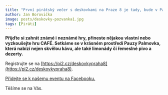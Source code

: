 ```yaml
---
title: "První pirátský večer s deskovkami na Praze 8 je tady, bude v Pauza Café na Palmovce"
author: Jan Borovička
image: posts/deskovky-pozvanka1.jpg
tags: [Piráti]
---
```


**Přijďte si zahrát známé i neznámé hry, přineste nějakou vlastní nebo vyzkoušejte hru CAFÉ. Setkáme se v krásném prostředí Pauzy Palmovka, která nabízí nejen skvělou kávu, ale také limonády či řemeslné pivo a dezerty.**

Registrujte se na [https://pi2.cz/deskovkypraha8](https://pi2.cz/deskovkypraha8).

[Přidejte se k našemu eventu na Facebooku.](https://fb.me/e/4wG6HXTOR)

Těšíme se na Vás.
